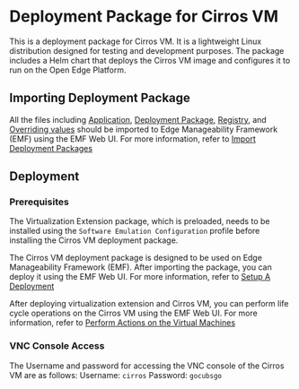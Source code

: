 <!---
  SPDX-FileCopyrightText: (C) 2025 Intel Corporation
  SPDX-License-Identifier: Apache-2.0
-->

# Deployment Package for Cirros VM

This is a deployment package for Cirros VM. It is a lightweight Linux distribution designed for testing and development purposes. 
The package includes a Helm chart that deploys the Cirros VM image and configures it to run on the Open Edge Platform.

## Importing Deployment Package
All the files including [Application](app.yaml), [Deployment Package](dp.yaml), [Registry](registry.yaml), and [Overriding values](values.yaml) 
should be imported to Edge Manageability Framework (EMF) using the EMF Web UI. 
For more information, refer to [Import Deployment Packages](https://docs.openedgeplatform.intel.com/edge-manage-docs/main/user_guide/package_software/import_deployment.html) 

## Deployment

### Prerequisites
The Virtualization Extension package, which is preloaded, 
needs to be installed using the `Software Emulation Configuration` profile before installing the Cirros VM deployment package.

The Cirros VM deployment package is designed to be used on Edge Manageability Framework (EMF). 
After importing the package, you can deploy it using the EMF Web UI. 
For more information, refer to [Setup A Deployment](https://docs.openedgeplatform.intel.com/edge-manage-docs/main/user_guide/package_software/setup_deploy.html)

After deploying virtualization extension and Cirros VM, you can perform life cycle operations on the Cirros VM using the EMF Web UI.
For more information, refer to [Perform Actions on the Virtual Machines](https://docs.openedgeplatform.intel.com/edge-manage-docs/main/user_guide/package_software/vm_actions.html)

### VNC Console Access
The Username and password for accessing the VNC console of the Cirros VM are as follows:
Username: `cirros`
Password: `gocubsgo`
